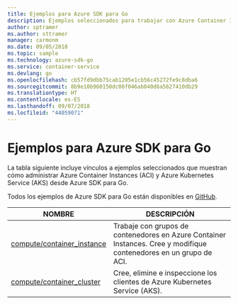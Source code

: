 ```yaml
---
title: Ejemplos para Azure SDK para Go
description: Ejemplos seleccionados para trabajar con Azure Container Instances y Azure Kubernetes Service desde Azure SDK para Go.
author: sptramer
ms.author: sttramer
manager: carmonm
ms.date: 09/05/2018
ms.topic: sample
ms.technology: azure-sdk-go
ms.service: container-service
ms.devlang: go
ms.openlocfilehash: cb57fd9dbb75cab1205e1cb56c45272fe9c8dba6
ms.sourcegitcommit: 8b9e10b960150dc08f046ab840d6a5627410db29
ms.translationtype: HT
ms.contentlocale: es-ES
ms.lasthandoff: 09/07/2018
ms.locfileid: "44059071"
---
```

# <a name="azure-sdk-for-go-samples-for-containers"></a>Ejemplos para Azure SDK para Go

La tabla siguiente incluye vínculos a ejemplos seleccionados que muestran cómo administrar Azure Container Instances (ACI) y Azure Kubernetes Service (AKS) desde Azure SDK para Go.

Todos los ejemplos de Azure SDK para Go están disponibles en [GitHub](https://github.com/Azure-Samples/azure-sdk-for-go-samples).

| NOMBRE | DESCRIPCIÓN |
|------|-------------|
| [compute/container_instance](https://github.com/Azure-Samples/azure-sdk-for-go-samples/blob/master/compute/container_instance.go) | Trabaje con grupos de contenedores en Azure Container Instances. Cree y modifique contenedores en un grupo de ACI. |
| [compute/container_cluster](https://github.com/Azure-Samples/azure-sdk-for-go-samples/blob/master/compute/container_cluster.go) | Cree, elimine e inspeccione los clientes de Azure Kubernetes Service (AKS). |
